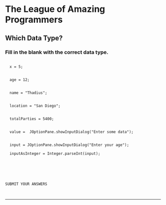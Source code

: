 
 # The League of Amazing Programmers
 ## Which Data Type?
 ### Fill in the blank with the correct data type.
 ```

   x = 5; 

  
   age = 12; 

  
   name = "Thadius"; 

  
   location = "San Diego"; 

  
   totalParties = 5400; 

  
   value =  JOptionPane.showInputDialog("Enter some data");

  
   input = JOptionPane.showInputDialog("Enter your age"); 

   inputAsInteger = Integer.parseInt(input); 

  




SUBMIT YOUR ANSWERS

  
```
 <hr size="3"/>


